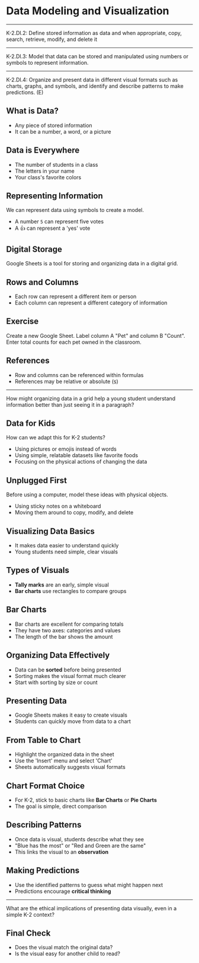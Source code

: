 # Data Modeling and Visualization

---

K-2.DI.2: Define stored information as data and when appropriate, copy, search, retrieve, modify, and delete it

---

K-2.DI.3: Model that data can be stored and manipulated using numbers or symbols to represent information.

---

K-2.DI.4: Organize and present data in different visual formats such as charts, graphs, and symbols, and identify and describe patterns to make predictions. (E)

## What is Data?

- Any piece of stored information
- It can be a number, a word, or a picture

## Data is Everywhere

- The number of students in a class
- The letters in your name
- Your class's favorite colors

## Representing Information

We can represent data using symbols to create a model.

- A number `5` can represent five votes
- A 👍 can represent a 'yes' vote

## Digital Storage

Google Sheets is a tool for storing and organizing data in a digital grid.

## Rows and Columns

- Each row can represent a different item or person
- Each column can represent a different category of information

## Exercise

Create a new Google Sheet. Label column A "Pet" and column B "Count". Enter total counts for each pet owned in the classroom.

## References

- Row and columns can be referenced within formulas
- References may be relative or absolute (`$`)

---

How might organizing data in a grid help a young student understand information better than just seeing it in a paragraph?

## Data for Kids

How can we adapt this for K-2 students?

- Using pictures or emojis instead of words
- Using simple, relatable datasets like favorite foods
- Focusing on the physical actions of changing the data

## Unplugged First

Before using a computer, model these ideas with physical objects.

- Using sticky notes on a whiteboard
- Moving them around to copy, modify, and delete

## Visualizing Data Basics

- It makes data easier to understand quickly
- Young students need simple, clear visuals

## Types of Visuals

- **Tally marks** are an early, simple visual
- **Bar charts** use rectangles to compare groups

## Bar Charts

- Bar charts are excellent for comparing totals
- They have two axes: categories and values
- The length of the bar shows the amount

## Organizing Data Effectively

- Data can be **sorted** before being presented
- Sorting makes the visual format much clearer
- Start with sorting by size or count

## Presenting Data

- Google Sheets makes it easy to create visuals
- Students can quickly move from data to a chart

## From Table to Chart

- Highlight the organized data in the sheet
- Use the 'Insert' menu and select 'Chart'
- Sheets automatically suggests visual formats

## Chart Format Choice

- For K-2, stick to basic charts like **Bar Charts** or **Pie Charts**
- The goal is simple, direct comparison

## Describing Patterns

- Once data is visual, students describe what they see
- "Blue has the most" or "Red and Green are the same"
- This links the visual to an **observation**

## Making Predictions

- Use the identified patterns to guess what might happen next
- Predictions encourage **critical thinking**

---

What are the ethical implications of presenting data visually, even in a simple K-2 context?

## Final Check

- Does the visual match the original data?
- Is the visual easy for another child to read?
